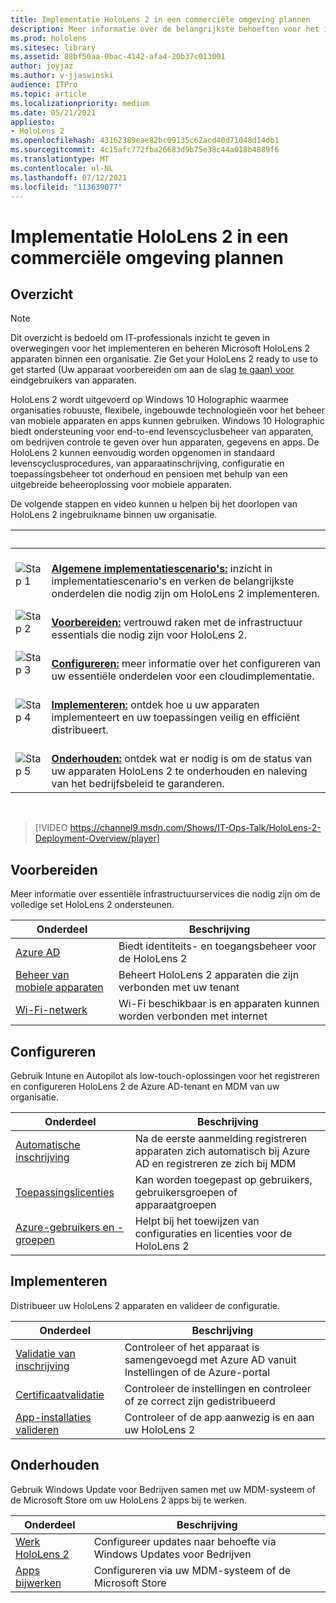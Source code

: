 ```yaml
---
title: Implementatie HoloLens 2 in een commerciële omgeving plannen
description: Meer informatie over de belangrijkste behoeften voor het implementeren en beheren van HoloLens in bedrijfsomgevingen, waaronder infrastructuur, Azure Active Directory en Mobile Device Management.
ms.prod: hololens
ms.sitesec: library
ms.assetid: 88bf50aa-0bac-4142-afa4-20b37c013001
author: joyjaz
ms.author: v-jjaswinski
audience: ITPro
ms.topic: article
ms.localizationpriority: medium
ms.date: 05/21/2021
appliesto:
- HoloLens 2
ms.openlocfilehash: 43162389eae82bc09135c62acd40d71048d14db1
ms.sourcegitcommit: 4c15afc772fba26683d9b75e38c44a018b4889f6
ms.translationtype: MT
ms.contentlocale: nl-NL
ms.lasthandoff: 07/12/2021
ms.locfileid: "113639077"
---
```

# <a name="planning-hololens-2-deployment-in-a-commercial-environment"></a>Implementatie HoloLens 2 in een commerciële omgeving plannen

## <a name="overview"></a>Overzicht

> [!NOTE]
> Dit overzicht is bedoeld om IT-professionals inzicht te geven in overwegingen voor het implementeren en beheren Microsoft HoloLens 2 apparaten binnen een organisatie. Zie Get your HoloLens 2 ready to use to get started (Uw apparaat voorbereiden om aan de slag [te gaan) voor](hololens2-setup.md) eindgebruikers van apparaten.

HoloLens 2 wordt uitgevoerd op Windows 10 Holographic waarmee organisaties robuuste, flexibele, ingebouwde technologieën voor het beheer van mobiele apparaten en apps kunnen gebruiken. Windows 10 Holographic biedt ondersteuning voor end-to-end levenscyclusbeheer van apparaten, om bedrijven controle te geven over hun apparaten, gegevens en apps. De HoloLens 2 kunnen eenvoudig worden opgenomen in standaard levenscyclusprocedures, van apparaatinschrijving, configuratie en toepassingsbeheer tot onderhoud en pensioen met behulp van een uitgebreide beheeroplossing voor mobiele apparaten.

De volgende stappen en video kunnen u helpen bij het doorlopen van HoloLens 2 ingebruikname binnen uw organisatie.

| &nbsp; | &nbsp; |
|--|--|
| ![Stap 1](images/1green.png)| <br/> **[Algemene implementatiescenario's:](hololens-requirements.md)** inzicht in implementatiescenario's en verken de belangrijkste onderdelen die nodig zijn om HoloLens 2 implementeren. |
| ![Stap 2](images/2green.png)| <br/> **[Voorbereiden:](#prepare)** vertrouwd raken met de infrastructuur essentials die nodig zijn voor HoloLens 2. |
| ![Stap 3](images/3green.png) | <br/> **[Configureren:](#configure)** meer informatie over het configureren van uw essentiële onderdelen voor een cloudimplementatie. |
| ![Stap 4](images/4green.png) | <br/> **[Implementeren:](#deploy)** ontdek hoe u uw apparaten implementeert en uw toepassingen veilig en efficiënt distribueert. |
| ![Stap 5](images/5green.png) | <br/> **[Onderhouden:](#maintain)** ontdek wat er nodig is om de status van uw apparaten HoloLens 2 te onderhouden en naleving van het bedrijfsbeleid te garanderen. |

<br/>

> [!VIDEO https://channel9.msdn.com/Shows/IT-Ops-Talk/HoloLens-2-Deployment-Overview/player]

## <a name="prepare"></a>Voorbereiden

Meer informatie over essentiële infrastructuurservices die nodig zijn om de volledige set HoloLens 2 ondersteunen.

| Onderdeel | Beschrijving |
|-----------|------------|
| [Azure AD](hololens-identity.md) | Biedt identiteits- en toegangsbeheer voor de HoloLens 2  |
| [Beheer van mobiele apparaten](hololens-mdm-configure.md)| Beheert HoloLens 2 apparaten die zijn verbonden met uw tenant  |
| [Wi-Fi-netwerk](hololens-commercial-infrastructure.md)| Wi-Fi beschikbaar is en apparaten kunnen worden verbonden met internet  |

## <a name="configure"></a>Configureren

Gebruik Intune en Autopilot als low-touch-oplossingen voor het registreren en configureren HoloLens 2 de Azure AD-tenant en MDM van uw organisatie.

| Onderdeel | Beschrijving |
|-----------|------------|
| [Automatische inschrijving](hololens-enroll-mdm.md#auto-enrollment-in-mdm) | Na de eerste aanmelding registreren apparaten zich automatisch bij Azure AD en registreren ze zich bij MDM  |
| [Toepassingslicenties](hololens2-cloud-connected-configure.md#application-licenses)| Kan worden toegepast op gebruikers, gebruikersgroepen of apparaatgroepen  |
| [Azure-gebruikers en -groepen](hololens2-cloud-connected-configure.md#azure-users-and-groups) | Helpt bij het toewijzen van configuraties en licenties voor de HoloLens 2  |

## <a name="deploy"></a>Implementeren

Distribueer uw HoloLens 2 apparaten en valideer de configuratie. 

| Onderdeel | Beschrijving |
|-----------|------------|
| [Validatie van inschrijving](hololens2-corp-connected-deploy.md#enrollment-validation) | Controleer of het apparaat is samengevoegd met Azure AD vanuit Instellingen of de Azure-portal |
| [Certificaatvalidatie](hololens2-corp-connected-deploy.md#wi-fi-certificate-validation) | Controleer de instellingen en controleer of ze correct zijn gedistribueerd |
| [App-installaties valideren](hololens2-corp-connected-deploy.md#validate-lob-app-install) | Controleer of de app aanwezig is en aan uw HoloLens 2 |

## <a name="maintain"></a>Onderhouden

Gebruik Windows Update voor Bedrijven samen met uw MDM-systeem of de Microsoft Store om uw HoloLens 2 apps bij te werken.

| Onderdeel | Beschrijving |
|-----------|------------|
| [Werk HoloLens 2](hololens-updates.md) | Configureer updates naar behoefte via Windows Updates voor Bedrijven |
| [Apps bijwerken](app-deploy-overview.md) | Configureren via uw MDM-systeem of de Microsoft Store
